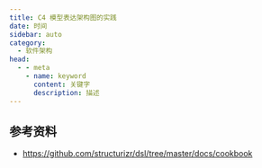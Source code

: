 ```yaml
---
title: C4 模型表达架构图的实践
date: 时间
sidebar: auto
category: 
  - 软件架构
head:
  - - meta
    - name: keyword
      content: 关键字
      description: 描述
---
```



## 参考资料

- https://github.com/structurizr/dsl/tree/master/docs/cookbook
